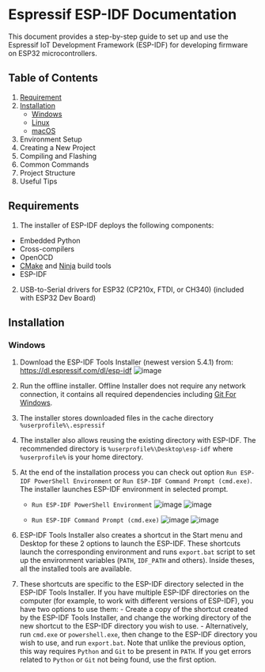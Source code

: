 # Espressif ESP-IDF Documentation

This document provides a step-by-step guide to set up and use the Espressif IoT Development Framework (ESP-IDF) for developing firmware on ESP32 microcontrollers.

## Table of Contents
1. [Requirement](#requirements)
2. [Installation](#installation)
    - [Windows](#windows)
    - [Linux](#linux)
    - [macOS](#macos)
3. Environment Setup
4. Creating a New Project
5. Compiling and Flashing
6. Common Commands
7. Project Structure
8. Useful Tips

## Requirements
1. The installer of ESP-IDF deploys the following components:
  * Embedded Python
  * Cross-compilers
  * OpenOCD
  * [CMake](https://cmake.org/download/) and [Ninja](https://ninja-build.org/) build tools
  * ESP-IDF
2. USB-to-Serial drivers for ESP32 (CP210x, FTDI, or CH340) (included with ESP32 Dev Board)

## Installation

### Windows
1. Download the ESP-IDF Tools Installer (newest version 5.4.1) from: https://dl.espressif.com/dl/esp-idf
   ![image](https://github.com/user-attachments/assets/931557e2-1096-4834-a5cb-caf3f090a7bc)

3. Run the offline installer. Offline Installer does not require any network connection, it contains all required dependencies including [Git For Windows](https://gitforwindows.org/).
4. The installer stores downloaded files in the cache directory `%userprofile%\.espressif`
5. The installer also allows reusing the existing directory with ESP-IDF. The recommended directory is `%userprofile%\Desktop\esp-idf` where `%userprofile%` is your home directory.
6. At the end of the installation process you can check out option `Run ESP-IDF PowerShell Environment` or `Run ESP-IDF Command Prompt (cmd.exe)`. The installer launches ESP-IDF environment in selected prompt.
   * `Run ESP-IDF PowerShell Environment`
     ![image](https://github.com/user-attachments/assets/d299c160-ed51-4d24-b03d-fdff7ff23fbe)
     ![image](https://github.com/user-attachments/assets/379dca0c-4d22-410c-896b-cd972e2f1135)

   * `Run ESP-IDF Command Prompt (cmd.exe)`
     ![image](https://github.com/user-attachments/assets/ae5c633b-ea73-48d8-bccc-9969d7b70e6f)
     ![image](https://github.com/user-attachments/assets/be14fd1d-3a78-4b47-a85d-2cdf889787df)

7. ESP-IDF Tools Installer also creates a shortcut in the Start menu and Desktop for these 2 options to launch the ESP-IDF. These shortcuts launch the corresponding environment and runs `export.bat` script to set up the environment variables (`PATH`, `IDF_PATH` and others). Inside theses, all the installed tools are available.
8. These shortcuts are specific to the ESP-IDF directory selected in the ESP-IDF Tools Installer. If you have multiple ESP-IDF directories on the computer (for example, to work with different versions of ESP-IDF), you have two options to use them:
        - Create a copy of the shortcut created by the ESP-IDF Tools Installer, and change the working directory of the new shortcut to the ESP-IDF directory you wish to use.
        - Alternatively, run `cmd.exe` or `powershell.exe`, then change to the ESP-IDF directory you wish to use, and run `export.bat`. Note that unlike the previous option, this way requires `Python` and `Git` to be present in `PATH`. If you get errors related to `Python` or `Git` not being found, use the first option.
